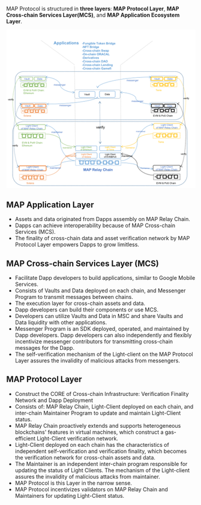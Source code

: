 MAP Protocol is structured in **three layers**: **MAP Protocol Layer**, **MAP Cross-chain Services Layer(MCS)**, and **MAP Application Ecosystem Layer**.

![](3layer.png)


## MAP Application Layer

- Assets and data originated from Dapps assembly on MAP Relay Chain.
- Dapps can achieve interoperability because of MAP Cross-chain Services (MCS).
- The finality of cross-chain data and asset verification network by MAP Protocol Layer empowers Dapps to grow limitless.

## MAP Cross-chain Services Layer (MCS)

- Facilitate Dapp developers to build applications, similar to Google Mobile Services.
- Consists of Vaults and Data deployed on each chain, and Messenger Program to transmit messages between chains.
- The execution layer for cross-chain assets and data.
- Dapp developers can build their components or use MCS.
- Developers can utilize Vaults and Data in MSC and share Vaults and Data liquidity with other applications.
- Messenger Program is an SDK deployed, operated, and maintained by Dapp developers. Dapp developers can also independently and flexibly incentivize messenger contributors for transmitting cross-chain messages for the Dapp.
- The self-verification mechanism of the Light-client on the MAP Protocol Layer assures the invalidity of malicious attacks from messengers.

## MAP Protocol Layer

- Construct the CORE of Cross-chain Infrastructure: Verification Finality Network and Dapp Deployment
- Consists of: MAP Relay Chain, Light-Client deployed on each chain, and inter-chain Maintainer Program to update and maintain Light-Client status.
- MAP Relay Chain proactively extends and supports heterogeneous blockchains' features in virtual machines, which construct a gas-efficient Light-Client verification network.
- Light-Client deployed on each chain has the characteristics of independent self-verification and verification finality, which becomes the verification network for cross-chain assets and data.
- The Maintainer is an independent inter-chain program responsible for updating the status of Light Clients. The mechanism of the Light-client assures the invalidity of malicious attacks from maintainer.
- MAP Protocol is this Layer in the narrow sense.
- MAP Protocol incentivizes validators on MAP Relay Chain and Maintainers for updating Light-Client status. 
